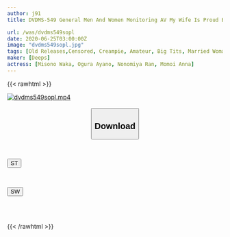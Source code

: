 ```yaml
---
author: j91
title: DVDMS-549 General Men And Women Monitoring AV My Wife Is Proud Beyond The Magic Mirror! A Plan To Realize The Desire Of The Husband To Fall Asleep! A Co-starring Male Model Shows A Full Erection Big Dick To His Amateur Wife During The Memorial Day "Memorial Nude" Shooting! While Humiliating In Front Of Ji ○ Port, Which Is Much Larger Than My Husband, I Drunk Joy Juice Unintentionally ... 5

url: /was/dvdms549sopl
date: 2020-06-25T03:00:00Z
image: "dvdms549sopl.jpg"
tags: [Old Releases,Censored, Creampie, Amateur, Big Tits, Married Woman, 4HR+, Cuckold	]
maker: [Deeps]
actress: [Misono Waka, Ogura Ayano, Nonomiya Ran, Momoi Anna]
---
```



{{< rawhtml >}}

<div class="video" data-videoid="R4YBJpRoAKukvz">
    <a href="javascript:;">
        <img src="/was/dvdms549sopl/dvdms549sopl.jpg" width="WIDTH" height="HEIGHT" alt="dvdms549sopl.mp4" loading="lazy">
    </a>
</div>

<script type="text/javascript" src="https://j91.asia/asset/on-demand-st.js"></script>

<br>
  <link rel="stylesheet" href="https://j91.asia/asset/bs5.css">
  
  <center>
  <button class="btn btn-primary" type="button" data-bs-toggle="collapse" data-bs-target=".multi-collapse" aria-expanded="false" aria-controls="multiCollapseExample1 multiCollapseExample2"><h2>Download</h2></button></center>
</p>
<div class="row">
  <div class="col">
    <div class="collapse multi-collapse" id="multiCollapseExample1">
      <div class="card card-body">
	      	      <br>
<div class="buttons">  
<p><a href="https://streamtape.to/v/R4YBJpRoAKukvz" target="_blank"><button class="btn-hover color-3"><i class="fa fa-download"></i> ST</button></a></p></div>
    </div>
  </div>
</div>
  <div class="col">
    <div class="collapse multi-collapse" id="multiCollapseExample2">
      <div class="card card-body">
	      <br>
<div class="buttons">
<p><a href="https://flaswish.com/b9r82dojoiot" target="_blank"><button class="btn-hover color-2"><i class="fa fa-download"></i> SW</button></a></p></div>
<br><br>
      </div>
    </div>
  </div>
</div>

{{< /rawhtml >}}